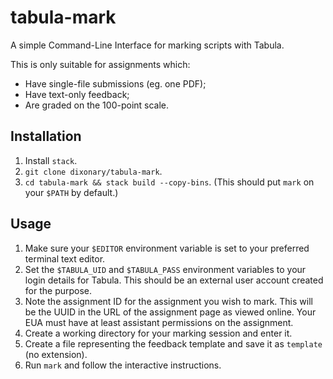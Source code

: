 # tabula-mark

A simple Command-Line Interface for marking scripts with Tabula.

This is only suitable for assignments which:

* Have single-file submissions (eg. one PDF);
* Have text-only feedback;
* Are graded on the 100-point scale.

## Installation

1. Install `stack`.
1. `git clone dixonary/tabula-mark`.
1. `cd tabula-mark && stack build --copy-bins`. (This should put `mark` on your `$PATH` by default.)

## Usage

1. Make sure your `$EDITOR` environment variable is set to your preferred terminal text editor.
1. Set the `$TABULA_UID` and `$TABULA_PASS` environment variables to your login details for Tabula. This should be an external user account created for the purpose.
1. Note the assignment ID for the assignment you wish to mark. This will be the UUID in the URL of the assignment page as viewed online. Your EUA must have at least assistant permissions on the assignment.
1. Create a working directory for your marking session and enter it.
1. Create a file representing the feedback template and save it as `template` (no extension).
1. Run `mark` and follow the interactive instructions.
